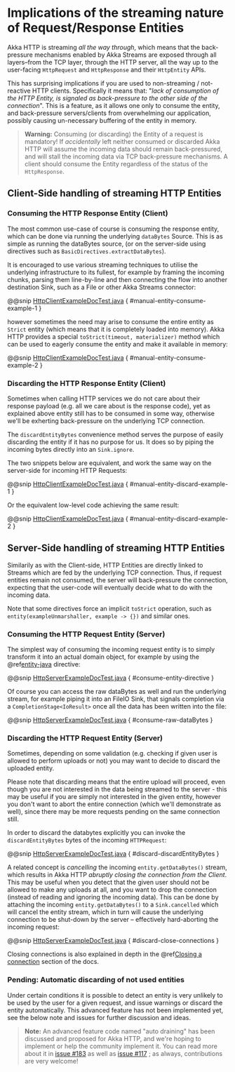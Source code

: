 <a id="implications-of-streaming-http-entities-java"></a>
# Implications of the streaming nature of Request/Response Entities

Akka HTTP is streaming *all the way through*, which means that the back-pressure mechanisms enabled by Akka Streams
are exposed through all layers–from the TCP layer, through the HTTP server, all the way up to the user-facing `HttpRequest`
and `HttpResponse` and their `HttpEntity` APIs.

This has surprising implications if you are used to non-streaming / not-reactive HTTP clients.
Specifically it means that: "*lack of consumption of the HTTP Entity, is signaled as back-pressure to the other
side of the connection*". This is a feature, as it allows one only to consume the entity, and back-pressure servers/clients
from overwhelming our application, possibly causing un-necessary buffering of the entity in memory.

> **Warning:**
Consuming (or discarding) the Entity of a request is mandatory!
If *accidentally* left neither consumed or discarded Akka HTTP will
assume the incoming data should remain back-pressured, and will stall the incoming data via TCP back-pressure mechanisms.
A client should consume the Entity regardless of the status of the `HttpResponse`.

## Client-Side handling of streaming HTTP Entities

### Consuming the HTTP Response Entity (Client)

The most common use-case of course is consuming the response entity, which can be done via
running the underlying `dataBytes` Source. This is as simple as running the dataBytes source,
(or on the server-side using directives such as `BasicDirectives.extractDataBytes`).

It is encouraged to use various streaming techniques to utilise the underlying infrastructure to its fullest,
for example by framing the incoming chunks, parsing them line-by-line and then connecting the flow into another
destination Sink, such as a File or other Akka Streams connector:

@@snip [HttpClientExampleDocTest.java](../../../../test/java/docs/http/javadsl/HttpClientExampleDocTest.java) { #manual-entity-consume-example-1 }

however sometimes the need may arise to consume the entire entity as `Strict` entity (which means that it is
completely loaded into memory). Akka HTTP provides a special `toStrict(timeout, materializer)` method which can be used to
eagerly consume the entity and make it available in memory:

@@snip [HttpClientExampleDocTest.java](../../../../test/java/docs/http/javadsl/HttpClientExampleDocTest.java) { #manual-entity-consume-example-2 }

### Discarding the HTTP Response Entity (Client)

Sometimes when calling HTTP services we do not care about their response payload (e.g. all we care about is the response code),
yet as explained above entity still has to be consumed in some way, otherwise we'll be exherting back-pressure on the
underlying TCP connection.

The `discardEntityBytes` convenience method serves the purpose of easily discarding the entity if it has no purpose for us.
It does so by piping the incoming bytes directly into an `Sink.ignore`.

The two snippets below are equivalent, and work the same way on the server-side for incoming HTTP Requests:

@@snip [HttpClientExampleDocTest.java](../../../../test/java/docs/http/javadsl/HttpClientExampleDocTest.java) { #manual-entity-discard-example-1 }

Or the equivalent low-level code achieving the same result:

@@snip [HttpClientExampleDocTest.java](../../../../test/java/docs/http/javadsl/HttpClientExampleDocTest.java) { #manual-entity-discard-example-2 }

## Server-Side handling of streaming HTTP Entities

Similarily as with the Client-side, HTTP Entities are directly linked to Streams which are fed by the underlying
TCP connection. Thus, if request entities remain not consumed, the server will back-pressure the connection, expecting
that the user-code will eventually decide what to do with the incoming data.

Note that some directives force an implicit `toStrict` operation, such as `entity(exampleUnmarshaller, example -> {})` and similar ones.

### Consuming the HTTP Request Entity (Server)

The simplest way of consuming the incoming request entity is to simply transform it into an actual domain object,
for example by using the @ref[entity-java](routing-dsl/directives/marshalling-directives/entity.md#entity-java) directive:

@@snip [HttpServerExampleDocTest.java](../../../../test/java/docs/http/javadsl/server/HttpServerExampleDocTest.java) { #consume-entity-directive }

Of course you can access the raw dataBytes as well and run the underlying stream, for example piping it into an
FileIO Sink, that signals completion via a `CompletionStage<IoResult>` once all the data has been written into the file:

@@snip [HttpServerExampleDocTest.java](../../../../test/java/docs/http/javadsl/server/HttpServerExampleDocTest.java) { #consume-raw-dataBytes }

### Discarding the HTTP Request Entity (Server)

Sometimes, depending on some validation (e.g. checking if given user is allowed to perform uploads or not)
you may want to decide to discard the uploaded entity.

Please note that discarding means that the entire upload will proceed, even though you are not interested in the data
being streamed to the server - this may be useful if you are simply not interested in the given entity, however
you don't want to abort the entire connection (which we'll demonstrate as well), since there may be more requests
pending on the same connection still.

In order to discard the databytes explicitly you can invoke the `discardEntityBytes` bytes of the incoming `HTTPRequest`:

@@snip [HttpServerExampleDocTest.java](../../../../test/java/docs/http/javadsl/server/HttpServerExampleDocTest.java) { #discard-discardEntityBytes }

A related concept is *cancelling* the incoming `entity.getDataBytes()` stream, which results in Akka HTTP
*abruptly closing the connection from the Client*. This may be useful when you detect that the given user should not be allowed to make any
uploads at all, and you want to drop the connection (instead of reading and ignoring the incoming data).
This can be done by attaching the incoming `entity.getDataBytes()` to a `Sink.cancelled` which will cancel
the entity stream, which in turn will cause the underlying connection to be shut-down by the server –
effectively hard-aborting the incoming request:

@@snip [HttpServerExampleDocTest.java](../../../../test/java/docs/http/javadsl/server/HttpServerExampleDocTest.java) { #discard-close-connections }

Closing connections is also explained in depth in the @ref[Closing a connection](server-side/low-level-server-side-api.md#http-closing-connection-low-level-java) section of the docs.

### Pending: Automatic discarding of not used entities

Under certain conditions it is possible to detect an entity is very unlikely to be used by the user for a given request,
and issue warnings or discard the entity automatically. This advanced feature has not been implemented yet, see the below
note and issues for further discussion and ideas.

> **Note:**
An advanced feature code named "auto draining" has been discussed and proposed for Akka HTTP, and we're hoping
to implement or help the community implement it.
You can read more about it in [issue #183](https://github.com/akka/akka-http/issues/183)
as well as [issue #117](https://github.com/akka/akka-http/issues/117) ; as always, contributions are very welcome!